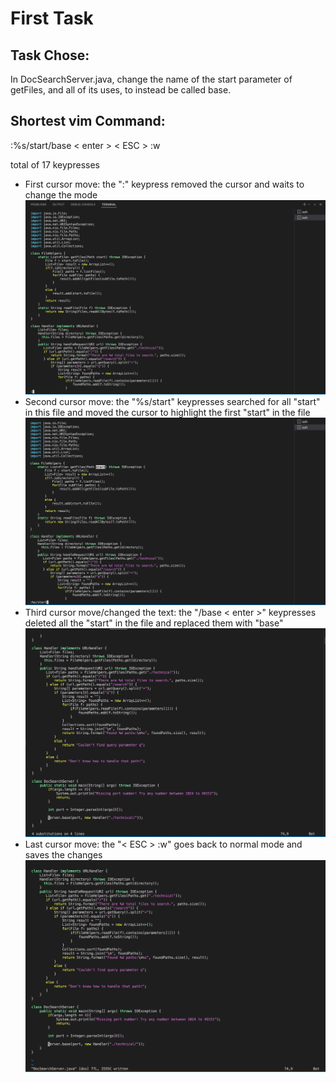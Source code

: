 # First Task
## Task Chose: 
In DocSearchServer.java, change the name of the start parameter of getFiles, and all of its uses, to instead be called base.
## Shortest vim Command:
:%s/start/base < enter > < ESC > :w

total of 17 keypresses
- First cursor move:
the ":" keypress removed the cursor and waits to change the mode
![image](vimcoloncmd.png)
- Second cursor move:
the "%s/start" keypresses searched for all "start" in this file and moved the cursor to highlight the first "start" in the file
![image](vim2.png)
- Third cursor move/changed the text:
the "/base < enter >" keypresses deleted all the "start" in the file and replaced them with "base"
![image](vim3.png)
- Last cursor move:
the "< ESC > :w" goes back to normal mode and saves the changes
![image](vim4.png)


